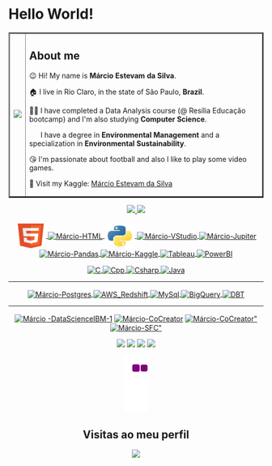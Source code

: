 <h1>Hello World!</h1>
<p align="center"><table border="2">
  <tr>
    <td><p align="left"><img        src=https://static.wixstatic.com/media/fa559d_fa2cf4ccc63e4aa6b4139bd9fd83a54c~mv2.jpg/v1/crop/x_74,y_0,w_550,h_595/fill/w_215,h_232,al_c,q_80,usm_0.66_1.00_0.01/marcio.webp">     </p></td>
    <td>
    <p align="center"><h2>About me</h2></p>
      <p align="left">😉 Hi! My name is <b>Márcio Estevam da Silva</b>.</p>
      <p align="left">🏠 I live in Rio Claro, in the state of São Paulo, <b>Brazil</b>.</p>
    <p align="letf">🧑‍🎓 I have completed a Data Analysis course (@ Resília Educação bootcamp) and I'm also studying <b>Computer Science</b>.</p>
      <p align="left">&nbsp &nbsp &nbsp I have a degree in <b>Environmental Management</b> and a specialization in <b>Environmental Sustainability</b>.</p>
    <p align="left">😘 I'm passionate about football and also I like to play some video games.</p>
      <p align="left">🔭 Visit my Kaggle: <a href="https://www.kaggle.com/mrcioestevamdasilva" target="_blank" rel="noopener noreferrer">Márcio Estevam da Silva</a></p>
    </td>
  </tr>
</table></p>
<div align="center">
  
  <a href="https://github.com/Mestevam1976">
  <img height="160em" src="https://github-readme-stats.vercel.app/api?username=Mestevam1976&show_icons=true&theme=dark&include_all_commits=true&count_private=true"/>
  <img height="160em" src="https://github-readme-stats.vercel.app/api/top-langs/?username=Mestevam1976&layout=compact&langs_count=7&theme=dark"/>
    
</div>
  
<div style="display: inline_block" align="center"><br>
  
  <img align="center" alt="Márcio-HTML" height="50" width="60" src="https://raw.githubusercontent.com/devicons/devicon/master/icons/html5/html5-original.svg">
  <img align="center" alt="Márcio-HTML" height="50" width="60" src="https://static.wixstatic.com/media/fa559d_2872f7e9c8224470878783922c5a4048~mv2.png/v1/fill/w_175,h_175,al_c,q_85,usm_0.66_1.00_0.01/kisspng-computer-icons-pro-git-portable-network-graphics-i-git-book-pro-git-app-app-5b8054.webp">
  <img align="center" alt="Márcio-Python" height="50" width="60" src="https://raw.githubusercontent.com/devicons/devicon/master/icons/python/python-original.svg">
  <img align="center" alt="Márcio-VStudio" height="50" width="60"img src="https://cdn.jsdelivr.net/gh/devicons/devicon/icons/visualstudio/visualstudio-plain.svg" />
  <img align="center" alt="Márcio-Jupiter" height="50" width="60" img src="https://cdn.jsdelivr.net/gh/devicons/devicon/icons/jupyter/jupyter-original-wordmark.svg"/>
      <img align="center" alt="Márcio-Pandas" height="80" width="80" src="https://pandas.pydata.org/static/img/pandas_secondary.svg">
      <img align="center" alt="Márcio-Kaggle" height="60" width="100" src="https://static.wixstatic.com/media/fa559d_e059e61d8b71406c832b1e29e81b6dd4~mv2.png/v1/fill/w_196,h_89,al_c,q_85,usm_0.66_1.00_0.01,enc_auto/pngegg%20(4).png">
      <img align="center" alt="Tableau" height="160" width="140" src="https://jfox.com.br/wp-content/uploads/2020/07/kisspng-tableau-software-computer-software-logo-business-i-solutions-hiq-labs-5ba37fd00080f3.8961677415374417440021.png">
      <img align="center" alt="PowerBI" height="40" width="100" src="https://static.wixstatic.com/media/fa559d_4b495a216e094b78a95a2684a954ad63~mv2.png/v1/fill/w_268,h_67,al_c,q_85,usm_0.66_1.00_0.01,enc_auto/pngegg.png">
<p><img align="center" alt="C" height="55" width="55" src="https://static.wixstatic.com/media/fa559d_16bfeede5528460eb379f24d3c6ebb14~mv2.png/v1/fill/w_165,h_165,al_c,q_85,usm_0.66_1.00_0.01,enc_auto/5a36954d40bea2_0735336615135266052652.png">
      <img align="center" alt="Cpp" height="55" width="55" src="https://static.wixstatic.com/media/fa559d_91aaceeb98bb4665bbbb6489f24ca2a0~mv2.png/v1/fill/w_165,h_165,al_c,q_85,usm_0.66_1.00_0.01,enc_auto/kisspng-the-c-programming-language-computer-icons-comput-programming-5acadc2e16ef78_280689.png"> 
      <img align="center" alt="Csharp" height="55" width="55" src="https://static.wixstatic.com/media/fa559d_a96dca4c5d01457ea4e92c9c4f212672~mv2.png/v1/fill/w_165,h_165,al_c,q_85,usm_0.66_1.00_0.01,enc_auto/kisspng-c-programming-language-computer-icons-computer-pr-programming-5acadc62277db6_69780.png">
         <img align="center" alt="Java" height="85" width="85" src="https://static.wixstatic.com/media/fa559d_84007e42669f423fb796daba97e07b07~mv2.png/v1/fill/w_166,h_165,al_c,q_85,usm_0.66_1.00_0.01,enc_auto/kisspng-java-runtime-environment-programming-language-prog-java-5b16ff20a1e683_50821417152.png"></p>
      <hr>
      <img align="center" alt="Márcio-Postgres" height="80" width="100" img src="https://static.wixstatic.com/media/fa559d_e8a31db1241d4602b4e4590bd066d1e8~mv2.png/v1/fill/w_207,h_182,al_c,q_85,usm_0.66_1.00_0.01/kisspng-postgresql-database-logo-application-software-comp-iterative-consulting-web-develo.webp">
      <img align="center" alt="AWS_Redshift" height="80" width="150" src="https://static.wixstatic.com/media/fa559d_ee71f759d3554e96810203ee9a4d06a6~mv2.png/v1/fill/w_185,h_104,al_c,q_85,usm_0.66_1.00_0.01,enc_auto/amazon_redshift.png">
      <img align="center" alt="MySql" height="40" width="120" src="https://static.wixstatic.com/media/fa559d_ba51cf10f1a44f1bac8c72310c019ed7~mv2.png/v1/fill/w_186,h_96,al_c,q_85,usm_0.66_1.00_0.01,enc_auto/pngegg%20(1).png">
      <img align="center" alt="BigQuery" height="90" width="90" src="https://static.wixstatic.com/media/fa559d_303d631c64fa4091a24fd3f5c588db77~mv2.png/v1/fill/w_109,h_104,al_c,q_85,usm_0.66_1.00_0.01,enc_auto/pngegg%20(2).png">
      <img align="center" alt="DBT" height="40" width="150" src=https://static.wixstatic.com/media/fa559d_2aa30d0a4ed84649a36bf0881fe051dd~mv2.png/v1/fill/w_147,h_56,al_c,q_85,usm_0.66_1.00_0.01,enc_auto/dbt-logo.png">
  <hr>
  <a href="https://www.credly.com/badges/8a4f9cad-0f92-43cb-bc84-2ad169743411/public_url" target="_blank"><img align="center" alt="Márcio -DataScienceIBM-1" height="95" width="95" img src="https://static.wixstatic.com/media/fa559d_1ef88abf7c68464f9d16d1155256aee3~mv2.png/v1/fill/w_95,h_95,al_c,q_85,usm_0.66_1.00_0.01/data-science-foundations-level-1.webp"/></a>
      <a href="https://www.credly.com/badges/858e14f2-5dcd-4102-ba59-c5c0d59c721b/public_url" target="_blank"><img align="center" alt="Márcio-CoCreator" height="95" width="95" img src="https://static.wixstatic.com/media/fa559d_5c4d77996088453eb447bdf422967316~mv2.png/v1/fill/w_95,h_95,al_c,q_85/cocreator.webp"/></a>
  <a href="https://www.credly.com/badges/53271981-37cf-439c-ae9b-745a84618e7d/public_url" target="_blank"><img align="center" alt=Márcio-CoCreator" height="95" width="95" img src="https://static.wixstatic.com/media/fa559d_a3c6b144e31941f09a69012f92bd3805~mv2.png/v1/fill/w_90,h_90,al_c,q_85,usm_0.66_1.00_0.01/enterprise-design-thinking-practitioner.webp"/></a>
  <a href="https://www.scrumstudy.com/certification/verify?type=SFC&number=778995" target="blank"><img align="center" alt=Márcio-SFC" height="100" width="100" img src="https://www.scrumstudy.com/Scrum-Images/brand-logo/badge-SFC.png"/></a> 
<p>  
</div>
  
  <div align="center"> 
  <a href="https://www.youtube.com/channel/UCqPcqSW_VcECSZqJaD54tBQ" target="_blank"><img src="https://img.shields.io/badge/YouTube-FF0000?style=for-the-badge&logo=youtube&logoColor=white" target="_blank"></a>
  <a href = "mailto:marcio.estevam@yahoo.com"><img src="https://img.shields.io/badge/-Gmail-%23333?style=for-the-badge&logo=gmail&logoColor=white" target="_blank"></a>
  <a href="https://www.linkedin.com/in/marcio-estevam-da-silva-mes16876" target="_blank"><img src="https://img.shields.io/badge/-LinkedIn-%230077B5?style=for-the-badge&logo=linkedin&logoColor=white" target="_blank"></a> 
 <a href="https://api.whatsapp.com/send?phone=5519998421176&text=Oi%20Márcio" target="_blank"><img src="https://img.shields.io/badge/WhatsApp-25D366?style=for-the-badge&logo=whatsapp&logoColor=white"></a>
  
    
 ![Snake animation](https://github.com/Mestevam1976/Mestevam1976/blob/output/github-contribution-grid-snake.gif)
 
 <p align="center"> 

 ## Visitas ao meu perfil <br>
 <p align="center"> 
   <img alingn="center" src="https://profile-counter.glitch.me/Mestevam1976/count.svg" />
 </p>

</p>
 
</div>
